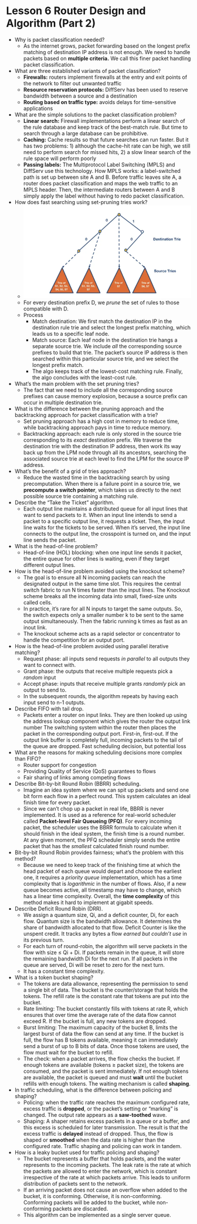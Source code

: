 # Lesson 6 Router Design and Algorithm (Part 2)

- Why is packet classification needed?
    - As the internet grows, packet forwarding based on the longest prefix matching of destination IP address is not enough. We need to handle packets based on **multiple criteria.** We call this finer packet handling packet classification.
- What are three established variants of packet classification?
    - **Firewalls:** routers implement firewalls at the entry and exit points of the network to filter out unwanted traffic
    - **Resource reservation protocols:** DiffServ has been used to reserve bandwidth between a source and a destination
    - **Routing based on traffic type:** avoids delays for time-sensitive applications
- What are the simple solutions to the packet classification problem?
    - **Linear search:** Firewall implementations perform a linear search of the rule database and keep track of the best-match rule. But time to search through a large database can be prohibitive.
    - **Caching:** Cache results so that future searches can run faster. But it has two problems: 1) although the cache-hit rate can be high, we still need to perform search for missed hits, 2) a slow linear search of the rule space will perform poorly
    - **Passing labels:** The Multiprotocol Label Switching (MPLS) and DiffServ use this technology. How MPLS works: a label-switched path is set up between site A and B. Before traffic leaves site A, a router does packet classification and maps the web traffic to an MPLS header. Then, the intermediate routers between A and B simply apply the label without having to redo packet classification.
- How does fast searching using set-pruning tries work?
    - ![Set-Pruning Trie](images/lesson6_trie.png)
    - For every destination prefix D, we *prune* the set of rules to those compatible with D.
    - Process
        - Match destination: We first match the destination IP in the destination rule trie and select the longest prefix matching, which leads us to a specific leaf node.
        - Match source: Each leaf node in the destination trie hangs a separate source trie. We include *all* the corresponding source prefixes to build that trie. The packet’s source IP address is then searched within this particular source trie, and we select the longest prefix match.
        - The algo keeps track of the lowest-cost matching rule. Finally, the algo concludes with the least-cost rule.
- What’s the main problem with the set pruning tries?
    - The fact that we need to include all the corresponding source prefixes can cause memory explosion, because a source prefix can occur in multiple destination trie.
- What is the difference between the pruning approach and the backtracking approach for packet classification with a trie?
    - Set pruning approach has a high cost in memory to reduce time, while backtracking approach pays in time to reduce memory.
    - Backtracking approach: each rule is only stored in the source trie corresponding to its *exact* destination prefix. We traverse the destination trie with the destination IP address, then work its way back up from the LPM node through all its ancestors, searching the associated source trie at each level to find the LPM for the source IP address.
- What’s the benefit of a grid of tries approach?
    - Reduce the wasted time in the backtracking search by using precomputation. When there is a failure point in a source trie, we **precompute a switch pointer**, which takes us directly to the next possible source trie containing a matching rule.
- Describe the “Take the Ticket” algorithm.
    - Each output line maintains a distributed queue for all input lines that want to send packets to it. When an input line intends to send a packet to a specific output line, it requests a ticket. Then, the input line waits for the tickets to be served. When it’s served, the input line connects to the output line, the crosspoint is turned on, and the input line sends the packet.
- What is the head-of-line problem?
    - Head-of-line (HOL) blocking: when one input line sends it packet, the entire queue for other lines is waiting, even if they target different output lines.
- How is the head-of-line problem avoided using the knockout scheme?
    - The goal is to ensure all N incoming packets can reach the designated output in the same time slot. This requires the central switch fabric to run N times faster than the input lines. The Knockout scheme breaks all the incoming data into small, fixed-size units called cells.
    - In practice, it’s rare for all N inputs to target the same outputs. So, the switch expects only a smaller number k to be sent to the same output simultaneously. Then the fabric running k times as fast as an inout link.
    - The knockout scheme acts as a rapid selector or concentrator to handle the competition for an output port.
- How is the head-of-line problem avoided using parallel iterative matching?
    - Request phase: all inputs send requests *in parallel* to all outputs they want to connect with.
    - Grant phase: the outputs that receive multiple requests pick a *random* input
    - Accept phase: inputs that receive multiple grants *randomly* pick an output to send to.
    - In the subsequent rounds, the algorithm repeats by having each input send to n-1 outputs.
- Describe FIFO with tail drop.
    - Packets enter a router on input links. They are then looked up using the address lookup component which gives the router the output link number The switching system within the router then places the packet in the corresponding output port. First-in, first-out. If the output link buffer is completely full, incoming packets to the tail of the queue are dropped. Fast scheduling decision, but potential loss
- What are the reasons for making scheduling decisions more complex than FIFO?
    - Router support for congestion
    - Providing Quality of Service (QoS) guarantees to flows
    - Fair sharing of links among competing flows
- Describe Bit-by-bit Round Robin (BBRR) scheduling.
    - Imagine an idea system where we can spit up packets and send one bit form each flow in a perfect round. This system calculates an ideal finish time for every packet.
    - Since we can’t chop up a packet in real life, BBRR is never implemented. It is used as a reference for real-world scheduler called **Packet-level Fair Queueing (PFQ)**. For every incoming packet, the scheduler uses the BBRR formula to calculate when it should finish in the ideal system, the finish time is a round number. At any given moment, the PFQ scheduler simply sends the entire packet that has the *smallest* calculated finish round number.
- Bit-by-bit Round Robin provides fairness; what’s the problem with this method?
    - Because we need to keep track of the finishing time at which the head packet of each queue would depart and choose the earliest one, it requires a *priority queue* implementation, which has a time complexity that is *logarithmic* in the number of flows. Also, if a new queue becomes active, all timestamp may have to change, which has a linear time complexity. Overall, the **time complexity** of this method makes it hard to implement at gigabit speeds.
- Describe Deficit Round Robin (DRR).
    - We assign a quantum size, Qi, and a deficit counter, Di, for each flow. Quantum size is the bandwidth allowance. It determines the share of bandwidth allocated to that flow. Deficit Counter is like the unspent credit. It tracks any bytes a flow *earned but couldn’t use* in its previous turn.
    - For each turn of round-robin, the algorithm will serve packets in the flow with size ≤ Qi + Di. If packets remain in the queue, it will store the remaining bandwidth Di for the next run. If all packets in the queue are served, Di will be reset to zero for the next turn.
    - It has a constant time complexity.
- What is a token bucket shaping?
    - The tokens are data allowance, representing the permission to send a single bit of data. The bucket is the counter/storage that holds the tokens. The refill rate is the constant rate that tokens are put into the bucket.
    - Rate limiting: The bucket constantly fills with tokens at rate R, which ensures that over time the average rate of the data flow cannot exceed R. If the bucket is full, any new tokens are dropped.
    - Burst limiting: The maximum capacity of the bucket B, limits the largest burst of data the flow can send at any time. If the bucket is full, the flow has B tokens available, meaning it can immediately send a burst of up to B bits of data. Once those tokens are used, the flow must wait for the bucket to refill.
    - The check: when a packet arrives, the flow checks the bucket. If enough tokens are available (tokens ≥ packet size), the tokens are consumed, and the packet is sent immediately. If not enough tokens are available, the packet is queued and must **wait** until the bucket refills with enough tokens. The waiting mechanism is called **shaping**.
- In traffic scheduling, what is the difference between policing and shaping?
    - Policing: when the traffic rate reaches the maximum configured rate, excess traffic is **dropped**, or the packet’s setting or “marking” is changed. The output rate appears as a **saw-toothed** wave.
    - Shaping: A shaper retains excess packets in a queue or a buffer, and this excess is scheduled for later transmission. The result is that the excess traffic is **delayed** instead of dropped. Thus, the flow is shaped or **smoothed** when the data rate is higher than the configured rate. Traffic shaping and policing can work in tandem.
- How is a leaky bucket used for traffic policing and shaping?
    - The bucket represents a buffer that holds packets, and the water represents to the incoming packets. The leak rate is the rate at which the packets are allowed to enter the network, which is constant irrespective of the rate at which packets arrive. This leads to uniform distribution of packets sent to the network.
    - If an arriving packet does not cause an overflow when added to the bucket, it is conforming. Otherwise, it is non-conforming. Conforming packets will be added to the bucket, while non-conforming packets are discarded.
    - This algorithm can be implemented as a single server queue.